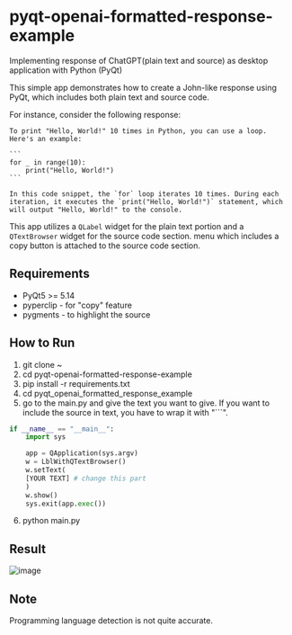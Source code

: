 # pyqt-openai-formatted-response-example
Implementing response of ChatGPT(plain text and source) as desktop application with Python (PyQt)

This simple app demonstrates how to create a John-like response using PyQt, which includes both plain text and source code.

For instance, consider the following response:

`````
To print "Hello, World!" 10 times in Python, you can use a loop. Here's an example:

```
for _ in range(10):
    print("Hello, World!")
```

In this code snippet, the `for` loop iterates 10 times. During each iteration, it executes the `print("Hello, World!")` statement, which will output "Hello, World!" to the console.
``````

This app utilizes a `QLabel` widget for the plain text portion and a `QTextBrowser` widget for the source code section. menu which includes a copy button is attached to the source code section.

## Requirements
* PyQt5 >= 5.14
* pyperclip - for "copy" feature
* pygments - to highlight the source

## How to Run
1. git clone ~
2. cd pyqt-openai-formatted-response-example
3. pip install -r requirements.txt
4. cd pyqt_openai_formatted_response_example
5. go to the main.py and give the text you want to give. If you want to include the source in text, you have to wrap it with "```".
```python
if __name__ == "__main__":
    import sys

    app = QApplication(sys.argv)
    w = LblWithQTextBrowser()
    w.setText(
    [YOUR TEXT] # change this part
    )
    w.show()
    sys.exit(app.exec())
```
6. python main.py

## Result
![image](https://github.com/yjg30737/pyqt-openai-formatted-response-example/assets/55078043/89f440fb-2aa0-43f3-aaf9-8381c3fd8cec)

## Note
Programming language detection is not quite accurate.
